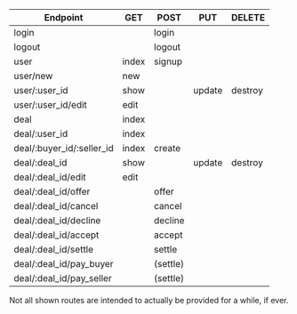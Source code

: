 Endpoint                    | GET     | POST     | PUT     | DELETE
--------------------------- | ------- | -------- | ------- | ------
login                       |         | login    |         |
logout                      |         | logout   |         |
user                        | index   | signup   |         |
user/new                    | new     |          |         |
user/:user\_id              | show    |          | update  | destroy
user/:user\_id/edit         | edit    |          |         |
deal                        | index   |          |         |
deal/:user\_id              | index   |          |         |
deal/:buyer\_id/:seller\_id | index   | create   |         |
deal/:deal\_id              | show    |          | update  | destroy
deal/:deal\_id/edit         | edit    |          |         |
deal/:deal\_id/offer        |         | offer    |         |
deal/:deal\_id/cancel       |         | cancel   |         |
deal/:deal\_id/decline      |         | decline  |         |
deal/:deal\_id/accept       |         | accept   |         |
deal/:deal\_id/settle       |         | settle   |         |
deal/:deal\_id/pay_buyer    |         | (settle) |         |
deal/:deal\_id/pay_seller   |         | (settle) |         |

Not all shown routes are intended to actually be provided for a while, if ever.
